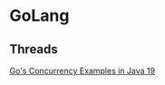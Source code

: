 # GoLang

## Threads

[Go's Concurrency Examples in Java 19](https://mccue.dev/pages/5-2-22-go-concurrency-in-java)